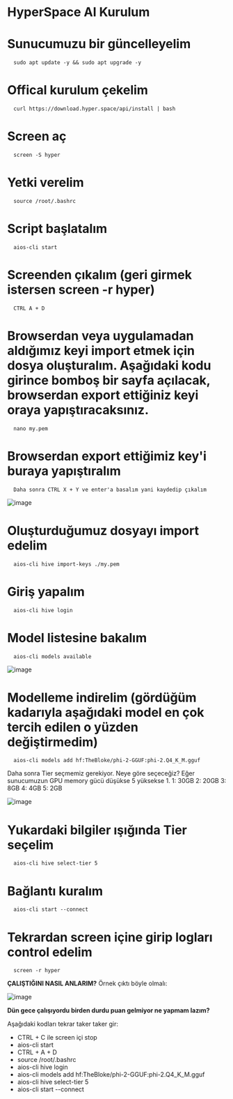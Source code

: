 # HyperSpace AI Kurulum

# Sunucumuzu bir güncelleyelim
      sudo apt update -y && sudo apt upgrade -y

# Offical kurulum çekelim
      curl https://download.hyper.space/api/install | bash

#  Screen aç 
      screen -S hyper

# Yetki verelim
      source /root/.bashrc

# Script başlatalım
      aios-cli start

#  Screenden çıkalım (geri girmek istersen screen -r hyper)
      CTRL A + D 

#  Browserdan veya uygulamadan aldığımız keyi import etmek için dosya oluşturalım. Aşağıdaki kodu girince bomboş bir sayfa açılacak, browserdan export ettiğiniz keyi oraya yapıştıracaksınız.
      nano my.pem


#  Browserdan export ettiğimiz key'i buraya yapıştıralım
      Daha sonra CTRL X + Y ve enter'a basalım yani kaydedip çıkalım

![image](https://github.com/user-attachments/assets/ddd1e6fb-5552-4d0e-8dfb-9fa1d1d063fd)



#  Oluşturduğumuz dosyayı import edelim
      aios-cli hive import-keys ./my.pem

#  Giriş yapalım
      aios-cli hive login

#  Model listesine bakalım
      aios-cli models available
      
![image](https://github.com/user-attachments/assets/dbc9daf5-77c3-430f-b398-f4b42b597776)
      

#  Modelleme indirelim (gördüğüm kadarıyla aşağıdaki model en çok tercih edilen o yüzden değiştirmedim)
      aios-cli models add hf:TheBloke/phi-2-GGUF:phi-2.Q4_K_M.gguf


Daha sonra Tier seçmemiz gerekiyor. Neye göre seçeceğiz? Eğer sunucumuzun GPU memory gücü düşükse 5 yüksekse 1.
1: 30GB
2: 20GB 
3: 8GB 
4: 4GB
5: 2GB

![image](https://github.com/user-attachments/assets/5d042ee5-d886-4c45-b693-2be7310c9ae8)


#  Yukardaki bilgiler ışığında Tier seçelim
      aios-cli hive select-tier 5

#  Bağlantı kuralım
      aios-cli start --connect

#  Tekrardan screen içine girip logları control edelim
      screen -r hyper



**ÇALIŞTIĞINI NASIL ANLARIM?**
Örnek çıktı böyle olmalı:

![image](https://github.com/user-attachments/assets/37795aba-27f2-4e93-a228-af97a690932c)



**Dün gece çalışıyordu birden durdu puan gelmiyor ne yapmam lazım?**

Aşağıdaki kodları tekrar taker taker gir:
- CTRL + C ile screen içi stop
- aios-cli start
- CTRL + A + D
- source /root/.bashrc
- aios-cli hive login
- aios-cli models add hf:TheBloke/phi-2-GGUF:phi-2.Q4_K_M.gguf
- aios-cli hive select-tier 5
- aios-cli start --connect
